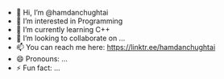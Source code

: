 - 👋 Hi, I’m @hamdanchughtai
- 👀 I’m interested in Programming
- 🌱 I’m currently learning C++
- 💞️ I’m looking to collaborate on ...
- 📫 You can reach me here: https://linktr.ee/hamdanchughtai
- 😄 Pronouns: ...
- ⚡ Fun fact: ...

<!---
hamdanchughtai/hamdanchughtai is a ✨ special ✨ repository because its `README.md` (this file) appears on your GitHub profile.
You can click the Preview link to take a look at your changes.
--->

